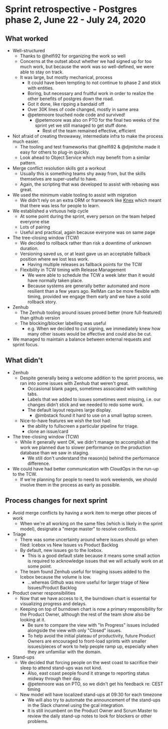 # Sprint retrospective - Postgres phase 2, June 22 - July 24, 2020

## What worked
* Well-structured
  * Thanks to @helfi92 for organizing the work so well
  * Concerns at the outset about whether we had signed up for too much work, but because the work was so well-defined, we were able to stay on track.
  * It was large, but mostly mechanical, process
    * It could have been tempting to not continue to phase 2 and stick with entities.
    * Boring, but necessary and fruitful work in order to realize the other benefits of postgres down the road.
    * Got it done, like ripping a bandaid off
    * Over 30K lines of code changed, mostly in same area
    * @petemoore touched node code and survived!
      * @petemoore was also on PTO for the final two weeks of the sprint yet we still managed to get stuff done.
        * Rest of the team remained effective, efficient
* Not afraid of creating throwaway, intermediate infra to make the process much easier.
  * The tooling and test frameworks that @helfi92 & @djmitche made it easy for others to plug-in quickly.
  * Look ahead to Object Service which may benefit from a similar pattern.
* Merge conflict resolution skills got a workout
  * Usually this is something teams shy away from, but the skills themselves are super-useful to have.
  * Again, the scripting that was developed to assist with rebasing was great.
* We used the minimum viable tooling to assist with migration
  * We didn't rely on an extra ORM or framework like [Knex](http://knexjs.org/) which meant that there was less for people to learn.
* We established a virtuous help cycle
  * At some point during the sprint, every person on the team helped everyone else
  * Lots of pairing
  * Useful and practical, again because everyone was on same page
* The tree-closing window (TCW)
  * We decided to rollback rather than risk a downtime of unknown duration.
  * Versioning saved us, or at least gave us an acceptable fallback position where we lost less work.
    * Having multiple releases as fallback points for the TCW
  * Flexibility in TCW timing with Release Management
    * We were able to schedule the TCW a week later than it would have normally taken place.
    * Because systems are generally better automated and more resilient than a few years ago. RelMan can be more flexible with timing, provided we engage them early and we have a solid rollback story.
* Zenhub
  * The Zenhub tooling around issues proved better (more full-featured) than github version
  * The blocking/blocker labelling was useful
    * e.g. When we decided to cut signing, we immediately knew how many other issues would be effective and could also be cut.
* We managed to maintain a balance between external requests and sprint focus.

## What didn't
* Zenhub
  * Despite generally being a welcome addition to the sprint process, we ran into some issues with Zenhub that weren't great.
    * Occasional blank pages, sometimes associated with switching tabs.
    * Labels that we added to issues sometimes went missing, i.e. our changes didn’t stick and we needed to redo some work.
    * The default layout requires large display.
      * @imbstack found it hard to use on a small laptop screen.
  * Nice-to-have features we wish the tool had:
    * the ability to fullscreen a particular pipeline for triage.
    * clone an issue/card
* The tree-closing window (TCW)
  * While it generally went OK, we didn't manage to accomplish all the work we planned due to slower performance on the production database than we saw in staging.
    * We still don't understand the reason(s) behind the performance difference.
* We could have had better communication with CloudOps in the run-up to the TCW.
  * If we're planning for people to need to work weekends, we should involve them in the process as early as possible.

## Process changes for next sprint
* Avoid merge conflicts by having a work item to merge other pieces of work
  * When we're all working on the same files (which is likely in the sprint model), designate a "merge master" to resolve conflicts.
* Triage
  * There was some uncertainty around where issues should go when filed: Icebox vs New Issues vs Product Backlog
  * By default, new issues go to the Icebox.
    * This is a good default state because it means some small action is required to acknowledge issues that we will actually work on at some point.
  * The team found Zenhub useful for triaging issues added to the Icebox because the volume is low.
    * ...whereas Github was more useful for larger triage of New Issues/Product Backlog
* Product owner responsibilities
  * Now that we have access to it, the burndown chart is essential for visualizing progress and delays.
  * Keeping on top of burndown chart is now a primary responsibility for the Product Owner, although the rest of the team show also be looking at it.
    * Be sure to compare the view with "In Progress" issues included alongside the view with only "Closed" issues.
    * To help avoid the initial plateau of productivity, future Product Owners are encouraged to front-load sprints with smaller issues/pieces of work to help people ramp up, especially when they are unfamiliar with the domain.
* Stand-ups
  * We decided that forcing people on the west coast to sacrifice their sleep to attend stand-ups was not kind.
    * Also, east coast people found it strange to reporting status midway through their day.
    * @petemoore was on PTO, so we didn't get his feedback re: CEST timing
  * New model will have localized stand-ups at 09:30 for each timezone
    * We will also try to automate the announcement of the stand-ups in the Slack channel using the gcal integration.
    * It is still incumbent on the Product Owner and Scrum Master to review the daily stand-up notes to look for blockers or other problems.
